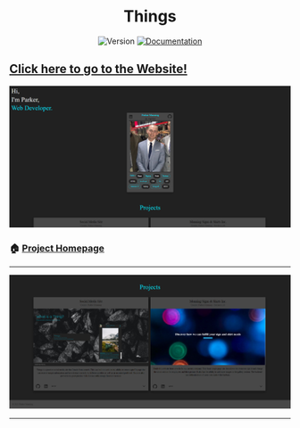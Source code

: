 <h1 align="center" class="fas fa-microscope">Things</h1>
<p align="center">
  <img alt="Version" src="https://img.shields.io/badge/version-2.0.0-blue.svg?cacheSeconds=2592000" />
  <a href="https://github.com/ParkerM2/GamesList#readme" target="_blank">
    <img alt="Documentation" src="https://img.shields.io/badge/documentation-yes-brightgreen.svg" />
  </a>

</p>

## [Click here to go to the Website!]()

![HomePage](https://github.com/ParkerM2/revisedportfolio/blob/main/src/images/portfolioA.PNG?raw=true)

### 🏠 [Project Homepage](https://github.com/ParkerM2/social-media-site)

---

![HomePage2](https://github.com/ParkerM2/revisedportfolio/blob/main/src/images/portfolioB.PNG?raw=true)

---
